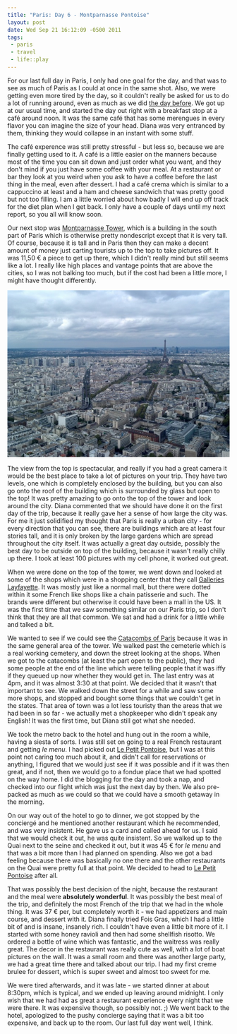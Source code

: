 ```yaml
--- 
title: "Paris: Day 6 - Montparnasse Pontoise"
layout: post
date: Wed Sep 21 16:12:09 -0500 2011
tags:
 - paris
 - travel
 - life::play
---
```

For our last full day in Paris, I only had one goal for the day, and
that was to see as much of Paris as I could at once in the same shot.
Also, we were getting even more tired by the day, so it couldn't
really be asked for us to do a lot of running around, even as much as
we did [the day before][1].  We got up at our usual time, and started
the day out right with a breakfast stop at a caf&eacute; around noon.  It was
the same caf&eacute; that has some merengues in every flavor you can imagine
the size of your head.  Diana was very entranced by them, thinking
they would collapse in an instant with some stuff.

[1]: http://base0.net/posts/paris-day-5---eiffel-triumph

The caf&eacute; experence was still pretty stressful - but less so, because
we are finally getting used to it.  A caf&eacute; is a little easier
on the manners because most of the time you can sit down and just
order what you want, and they don't mind if you just have some coffee
with your meal.  At a restaurant or bar they look at you weird when
you ask to have a coffee before the last thing in the meal, even after
dessert.  I had a caf&eacute; crema which is similar to a cappuccino at
least and a ham and cheese sandwich that was pretty good but not too
filling.  I am a little worried about how badly I will end up off
track for the diet plan when I get back.  I only have a couple of days
until my next report, so you all will know soon.

Our next stop was [Montparnasse Tower][2], which is a building in the
south part of Paris which is otherwise pretty nondescript except that
it is very tall.  Of course, because it is tall and in Paris then they
can make a decent amount of money just carting tourists up to the top
to take pictures off.  It was 11,50 &euro; a piece to get up there,
which I didn't really mind but still seems like a lot.  I really like
high places and vantage points that are above the cities, so I was not
balking too much, but if the cost had been a little more, I might have
thought differently.

[2]: http://www.tourmontparnasse56.com/

<a rel="photo" href="/images/vac/paris11/eiffel_from_montparnasse.jpg">
<img title="Eiffel from Montparnasse"
src="/images/vac/paris11/eiffel_from_montparnasse-postsize.jpg" />
</a>

The view from the top is spectacular, and really if you had a great
camera it would be the best place to take a lot of pictures on your
trip.  They have two levels, one which is completely enclosed by the
building, but you can also go onto the roof of the building which is
surrounded by glass but open to the top!  It was pretty amazing to go
onto the top of the tower and look around the city.  Diana commented
that we should have done it on the first day of the trip, because it
really gave her a sense of how large the city was.  For me it just
solidified my thought that Paris is really a urban city - for every
direction that you can see, there are buildings which are at least
four stories tall, and it is only broken by the large gardens which
are spread throughout the city itself.  It was actually a great day
outside, possibly the best day to be outside on top of the building,
because it wasn't really chilly up there.  I took at least 100
pictures with my cell phone, it worked out great.

When we were done on the top of the tower, we went down and looked at
some of the shops which were in a shopping center that they call
[Galleries Layfayette][3].  It was mostly just like a normal mall, but
there were dotted within it some French like shops like a chain
patisserie and such.  The brands were different but otherwise it could
have been a mall in the US.  It was the first time that we saw
something similar on our Paris trip, so I don't think that they are
all that common.  We sat and had a drink for a little while and talked
a bit.

[3]: http://www.galerieslafayette.com/

We wanted to see if we could see the [Catacombs of Paris][4] because
it was in the same general area of the tower.  We walked past the
cemeterie which is a real working cemetery, and down the street
looking at the shops.  When we got to the catacombs (at least the part
open to the public), they had some people at the end of the line which
were telling people that it was iffy if they queued up now whether
they would get in.  The last entry was at 4pm, and it was almost 3:30
at that point.  We decided that it wasn't that important to see.  We
walked down the street for a while and saw some more shops, and
stopped and bought some things that we couldn't get in the states.
That area of town was a lot less touristy than the areas that we had
been in so far - we actually met a shopkeeper who didn't speak any
English!  It was the first time, but Diana still got what she needed.

[4]: http://www.catacombes-de-paris.fr/english.htm

We took the metro back to the hotel and hung out in the room a while,
having a siesta of sorts.  I was still set on going to a real French
restaurant and getting _le menu_.  I had picked out [Le Petit
Pontoise][5], but I was at this point not caring too much about it,
and didn't call for reservations or anything, I figured that we would
just see if it was possible and if it was then great, and if not, then
we would go to a fondue place that we had spotted on the way home.  I
did the blogging for the day and took a nap, and checked into our
flight which was just the next day by then.  We also pre-packed as
much as we could so that we could have a smooth getaway in the
morning.

[5]: http://www.petitpontoise.com/

On our way out of the hotel to go to dinner, we got stopped by the
concierg&eacute; and he mentioned another restaurant which he
recommended, and was very insistent.  He gave us a card and called
ahead for us.  I said that we would check it out, he was quite
insistent.  So we walked up to the Quai next to the seine and checked
it out, but it was 45 &euro; for _le menu_ and that was a bit more
than I had planned on spending.  Also we got a bad feeling because
there was basically no one there and the other restaurants on the Quai
were pretty full at that point.  We decided to head to [Le Petit
Pontoise][5] after all.

That was possibly the best decision of the night, because the
restaurant and the meal were **absolutely wonderful**.  It was
possibly the best meal of the trip, and definitely the most French of
the trip that we had in the whole thing.  It was 37 &euro; per, but
completely worth it - we had appetizers and main course, and dessert
with it.  Diana finally tried Fois Gras, which I had a little bit of
and is insane, insanely rich.  I couldn't have even a little bit more
of it.  I started with some honey ravioli and then had some shellfish
risotto.  We ordered a bottle of wine which was fantastic, and the
waitress was really great.  The decor in the restaurant was really
cute as well, with a lot of boat pictures on the wall.  It was a small
room and there was another large party, we had a great time there and
talked about our trip.  I had my first creme brulee for dessert, which is super
sweet and almost too sweet for me.

We were tired afterwards, and it was late - we started dinner at about
8:30pm, which is typical, and we ended up leaving around midnight.  I
only wish that we had had as great a restaurant experience every night that
we were there.  It was expensive though, so possibly not. ;)  We went
back to the hotel, apologized to the pushy concierge saying that it
was a bit too expensive, and back up to the room.  Our last full day
went well, I think.
